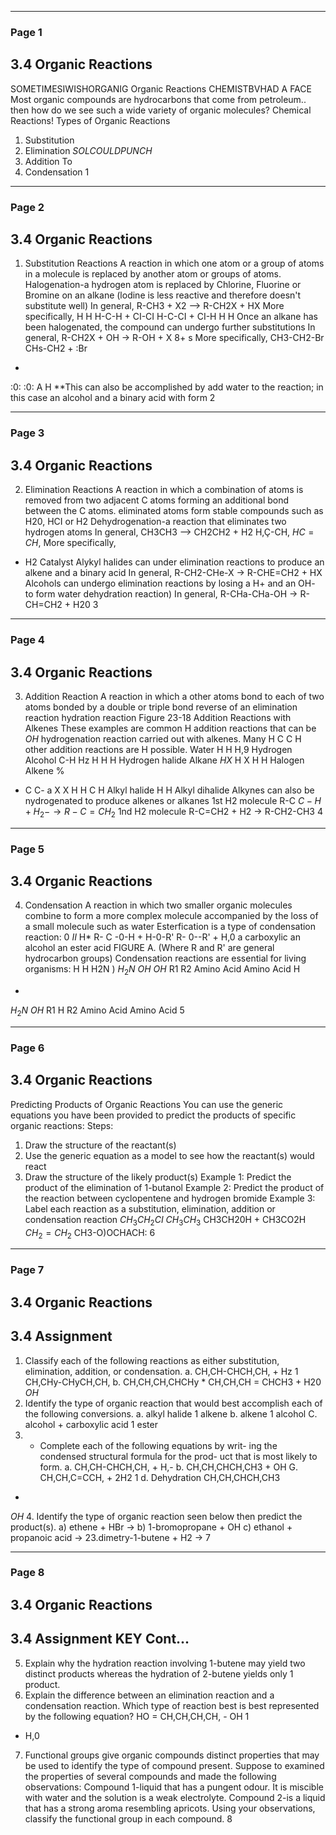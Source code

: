 

---

### Page 1

## 3.4 Organic Reactions
SOMETIMESIWISHORGANIG
Organic Reactions
CHEMISTBVHAD A FACE
Most organic compounds are
hydrocarbons that come from
petroleum.. then how do we
see such a wide variety of
organic molecules? Chemical
Reactions!
Types of Organic Reactions
1. Substitution
2. Elimination
$SOLCOULDPUNCH$
3. Addition
To
4. Condensation
1


---

### Page 2

## 3.4 Organic Reactions
1. Substitution Reactions
A reaction in which one atom or a group of atoms in a
molecule is replaced by another atom or groups of atoms.
Halogenation-a hydrogen atom is replaced by Chlorine,
Fluorine or Bromine on an alkane (lodine is less reactive and
therefore doesn't substitute well)
In general,
R-CH3 + X2 --> R-CH2X + HX
More specifically,
H
H
H-C-H + CI-CI
H-C-CI + CI-H
H
H
Once an alkane has been halogenated, the compound can
undergo further substitutions
In general,
R-CH2X + OH -> R-OH + X
8+ s
More specifically,
CH3-CH2-Br
CHs-CH2 + :Br
-
:0:
:0:
A
H
**This can also be accomplished by add water to the reaction;
in this case an alcohol and a binary acid with form
2


---

### Page 3

## 3.4 Organic Reactions
2. Elimination Reactions
A reaction in which a combination of atoms is removed from
two adjacent C atoms forming an additional bond between the
C atoms.
eliminated atoms form stable compounds such as H20, HCI
or H2
Dehydrogenation-a reaction that eliminates two hydrogen
atoms
In general,
CH3CH3 --> CH2CH2 + H2
H,Ç-CH,
$HC=CH,$
More specifically,
+ H2
Catalyst
Alykyl halides can under elimination reactions to produce an
alkene and a binary acid
In general, R-CH2-CHe-X -> R-CHE=CH2 + HX
Alcohols can undergo elimination reactions by losing a H+ and
an OH- to form water dehydration reaction)
In general, R-CHa-CHa-OH -> R-CH=CH2 + H20
3


---

### Page 4

## 3.4 Organic Reactions
3. Addition Reaction
A reaction in which a other atoms bond to each of two atoms
bonded by a double or triple bond
reverse of an elimination reaction
hydration reaction
Figure 23-18
Addition Reactions with Alkenes
These examples are common
H
addition reactions that can be
$OH$
hydrogenation reaction
carried out with alkenes. Many
H C C H
other addition reactions are
H
possible.
Water
H H
H,9 Hydrogen
Alcohol
C-H
Hz
H H
H
Hydrogen halide
Alkane
$HX$
H X
H
H
Halogen
Alkene
%
- C C- a
X X
H H
C
H
Alkyl halide
H H
Alkyl dihalide
Alkynes can also be nydrogenated to produce alkenes or
alkanes
1st H2 molecule
R-C
$C-H + H_2-→ R-C=CH_2$
1nd H2 molecule
R-C=CH2 + H2 -> R-CH2-CH3
4


---

### Page 5

## 3.4 Organic Reactions
4. Condensation
A reaction in which two smaller organic molecules combine to
form a more complex molecule accompanied by the loss of a
small molecule such as water
Esterfication is a type of condensation reaction:
0
$II$
H*
R- C -0-H + H-0-R'
R-
0--R' + H,0
a carboxylic
an alcohol
an ester
acid
FIGURE A.
(Where R and R' are general hydrocarbon groups)
Condensation reactions are essential for living organisms:
H
H
H2N )
$H_2N$
$OH$
$OH$
R1
R2
Amino
Acid
Amino
Acid
H
-
$H_2N$
$OH$
R1
H R2
Amino Acid Amino
Acid
5


---

### Page 6

## 3.4 Organic Reactions
Predicting Products of Organic Reactions
You can use the generic equations you have been provided to
predict the products of specific organic reactions:
Steps:
1. Draw the structure of the reactant(s)
2. Use the generic equation as a model to see how the
reactant(s) would react
3. Draw the structure of the likely product(s)
Example 1: Predict the product of the elimination of 1-butanol
Example 2: Predict the product of the reaction between
cyclopentene and hydrogen bromide
Example 3: Label each reaction as a substitution, elimination,
addition or condensation reaction
$CH_3CH_2CI$
$CH_3CH_3$
CH3CH20H + CH3CO2H
$CH_2=CH_2$
CH3-O)OCHACH:
6


---

### Page 7

## 3.4 Organic Reactions
## 3.4 Assignment
1. Classify each of the following reactions as either
substitution, elimination, addition, or condensation.
a. CH,CH-CHCH,CH, + Hz 1
CH,CHy-CHyCH,CH,
b.
CH,CH,CH,CHCHy * CH,CH,CH = CHCH3 + H20
$OH$
2. Identify the type of organic reaction that would
best accomplish each of the following conversions.
a. alkyl halide 1 alkene
b. alkene 1 alcohol
C. alcohol + carboxylic acid 1 ester
3. - Complete each of the following equations by writ-
ing the condensed structural formula for the prod-
uct that is most likely to form.
a. CH,CH-CHCH,CH, + H,-
b. CH,CH,CHCH,CH3 + OH
G. CH,CH,C=CCH, + 2H2 1
d.
Dehydration
CH,CH,CHCH,CH3
*
$OH$
4. Identify the type of organic reaction seen below then predict the product(s).
a) ethene + HBr ->
b) 1-bromopropane + OH
c) ethanol + propanoic acid ->
23.dimetry-1-butene + H2 ->
7


---

### Page 8

## 3.4 Organic Reactions
## 3.4 Assignment KEY Cont...
5. Explain why the hydration reaction involving 1-butene may yield two
distinct products whereas the hydration of 2-butene yields only 1 product.
6. Explain the difference between an elimination reaction and a
condensation reaction. Which type of reaction best is best represented by
the following equation?
HO = CH,CH,CH,CH, - OH 1
+ H,0
7. Functional groups give organic compounds distinct properties that may
be used to identify the type of compound present. Suppose to examined
the properties of several compounds and made the following observations:
Compound 1-liquid that has a pungent odour. It is miscible with water and
the solution is a weak electrolyte.
Compound 2-is a liquid that has a strong aroma resembling apricots.
Using your observations, classify the functional group in each compound.
8